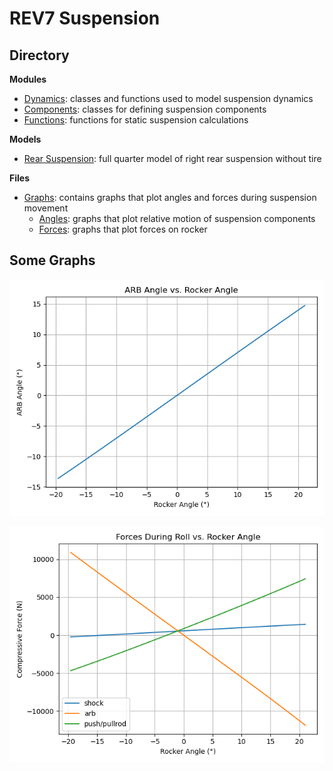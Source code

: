 # REV7 Suspension
## Directory
**Modules**
- [Dynamics](dynamics.py): classes and functions used to model suspension dynamics
- [Components](components.py): classes for defining suspension components
- [Functions](functions.py): functions for static suspension calculations

**Models**
- [Rear Suspension](rearsuspension.py): full quarter model of right rear suspension without tire

**Files**
- [Graphs](Graphs): contains graphs that plot angles and forces during suspension movement
    - [Angles](Graphs/Graphs%20-%20Angles): graphs that plot relative motion of suspension components
    - [Forces](Graphs/Graphs%20-%20Forces): graphs that plot forces on rocker

## Some Graphs
![ARB motion with respect to Rocker motion](Graphs/Graphs%20-%20Angles/ARB%20Angle%20vs%20Rocker%20Angle.png)

![Forces on Rocker During Roll](Graphs/Graphs%20-%20Forces/Forces%20During%20Roll%20vs.%20Rocker%20Angle.png)
